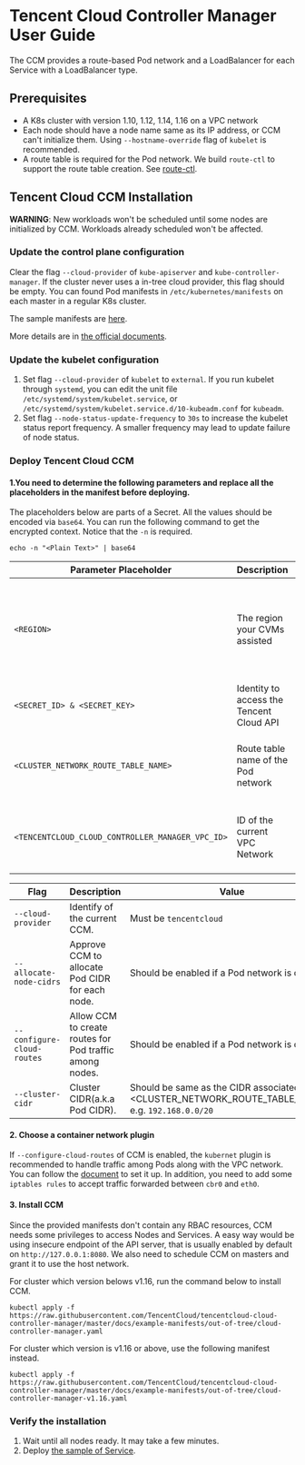 # Tencent Cloud Controller Manager User Guide

The CCM provides a route-based Pod network and a LoadBalancer for each Service with a LoadBalancer type.

## Prerequisites

* A K8s cluster with version 1.10, 1.12, 1.14, 1.16 on a VPC network
* Each node should have a node name same as its IP address, or CCM can't initialize them. Using `--hostname-override` flag of `kubelet` is recommended.
* A route table is required for the Pod network. We build `route-ctl` to support the route table creation. See [route-ctl](https://github.com/TencentCloud/tencentcloud-cloud-controller-manager/tree/master/route-ctl).

## Tencent Cloud CCM Installation

**WARNING**: New workloads won't be scheduled until some nodes are initialized by CCM. Workloads already scheduled won't be affected.

### Update the control plane configuration

Clear the flag `--cloud-provider` of `kube-apiserver` and `kube-controller-manager`. If the cluster never uses a in-tree cloud provider, this flag should be empty. You can found Pod manifests in `/etc/kubernetes/manifests` on each master in a regular K8s cluster.

The sample manifests are [here](https://raw.githubusercontent.com/TencentCloud/tencentcloud-cloud-controller-manager/master/docs/example-manifests/out-of-tree/kube-apiserver.yaml).

More details are in [the official documents](https://kubernetes.io/docs/tasks/administer-cluster/running-cloud-controller/#running-cloud-controller-manager).

### Update the kubelet configuration

1. Set flag `--cloud-provider` of `kubelet` to `external`. If you run kubelet through `systemd`, you can edit the unit file `/etc/systemd/system/kubelet.service`, or `/etc/systemd/system/kubelet.service.d/10-kubeadm.conf` for `kubeadm`.
2. Set flag `--node-status-update-frequency` to `30s` to increase the kubelet status report frequency. A smaller frequency may lead to update failure of node status. 

### Deploy Tencent Cloud CCM

#### 1.You need to determine the following parameters and replace all the placeholders in the manifest before deploying. 

The placeholders below are parts of a Secret. All the values should be encoded via `base64`.
You can run the following command to get the encrypted context. Notice that the `-n` is required.

```shell script
echo -n "<Plain Text>" | base64
```

| Parameter Placeholder | Description | Value |
| ---- | ---- | ---- |
| `<REGION>` | The region your CVMs assisted | All region IDs(with a prefix `ap-`) could be found in section `Region List` of the [document](https://intl.cloud.tencent.com/document/api/213/31574) |
| `<SECRET_ID> & <SECRET_KEY>` | Identity to access the Tencent Cloud API | Following the [document](https://intl.cloud.tencent.com/document/product/598/34228) |
| `<CLUSTER_NETWORK_ROUTE_TABLE_NAME>` | Route table name of the Pod network | The route table must be created via the utility `route-ctl`. See [route-ctl](https://github.com/TencentCloud/tencentcloud-cloud-controller-manager/tree/master/route-ctl) |
| `<TENCENTCLOUD_CLOUD_CONTROLLER_MANAGER_VPC_ID>` | ID of the current VPC Network | It can be found on [TencentCloud VPC Console](https://console.cloud.tencent.com/vpc/vpc) , usually has a prefix `vpc-`. |


| Flag | Description | Value |
| ---- | ---- | ---- |
| `--cloud-provider` | Identify of the current CCM. | Must be `tencentcloud` |
| `--allocate-node-cidrs` | Approve CCM to allocate Pod CIDR for each node. | Should be enabled if a Pod network is desired. |
| `--configure-cloud-routes` | Allow CCM to create routes for Pod traffic among nodes. | Should be enabled if a Pod network is desired. |
| `--cluster-cidr` | Cluster CIDR(a.k.a Pod CIDR). | Should be same as the CIDR associated with <CLUSTER_NETWORK_ROUTE_TABLE_NAME>. e.g. `192.168.0.0/20` |


#### 2. Choose a container network plugin

If `--configure-cloud-routes` of CCM is enabled, the `kubernet` plugin is recommended to handle traffic among Pods along with the VPC network.
You can follow the [document](https://kubernetes.io/docs/concepts/extend-kubernetes/compute-storage-net/network-plugins/#kubenet) to set it up.
In addition, you need to add some `iptables rules` to accept traffic forwarded between `cbr0` and `eth0`.


#### 3. Install CCM

Since the provided manifests don't contain any RBAC resources, CCM needs some privileges to access Nodes and Services.
A easy way would be using insecure endpoint of the API server, that is usually enabled by default on `http://127.0.0.1:8080`.
We also need to schedule CCM on masters and grant it to use the host network.

For cluster which version belows v1.16, run the command below to install CCM.
```shell script
kubectl apply -f https://raw.githubusercontent.com/TencentCloud/tencentcloud-cloud-controller-manager/master/docs/example-manifests/out-of-tree/cloud-controller-manager.yaml
```

For cluster which version is v1.16 or above, use the following manifest instead.
```shell script
kubectl apply -f https://raw.githubusercontent.com/TencentCloud/tencentcloud-cloud-controller-manager/master/docs/example-manifests/out-of-tree/cloud-controller-manager-v1.16.yaml
```

### Verify the installation

1. Wait until all nodes ready. It may take a few minutes.
2. Deploy [the sample of Service](https://github.com/TencentCloud/tencentcloud-cloud-controller-manager/blob/master/docs/resources/service/README.md).
